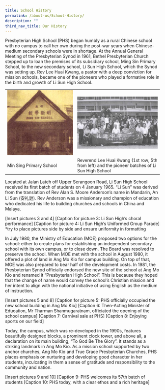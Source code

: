 ```yaml
---
title: School History
permalink: /about-us/School-History/
description: ""
third_nav_title: Our History
---
```

Presbyterian High School (PHS) began humbly as a rural Chinese school with no campus to call her own during the post-war years when Chinese-medium secondary schools were in shortage. At the Annual General Meeting of the Presbyterian Synod in 1961, Bethel Presbyterian Church stepped up to loan the premises of its subsidiary school, Ming Sin Primary School, to the new secondary school, Li Sun High School, which the Synod was setting up. Rev Lee Huai Kwang, a pastor with a deep conviction for mission schools, became one of the pioneers who played a formative role in the birth and growth of Li Sun High School.



| | |
| -------- | -------- | 
|![](/images/2023images/OurHistory/picture%201_ming%20sin%20school.jpg)  | ![](/images/2023images/OurHistory/picture%202_li%20sun%20high%20pioneers.png)     |
| Min Sing Primary School | Reverend Lee Huai Kwang (1st row, 5th from left) and the pioneer batches of Li Sun High School     |


Located at Jalan Lateh off Upper Serangoon Road, Li Sun High School received its first batch of students on 4 January 1965. “Li Sun” was derived from the translation of Rev Alan S. Moore Anderson’s name in Mandarin, An Li Sun (安礼逊). Rev Anderson was a missionary and champion of education who dedicated his life to building churches and schools in China and Malaya.

[Insert pictures 3 and 4]
[Caption for picture 3: Li Sun High’s choral performance]
[Caption for picture 4: Li Sun High’s Uniformed Group Parade]
*try to place pictures side by side and ensure uniformity in formatting

In July 1980, the Ministry of Education (MOE) proposed two options for the school: either to create plans for establishing an independent secondary school with its own campus, or to close down. The Board was resolved to preserve the school. When MOE met with the school in August 1980, it offered a plot of land in Ang Mo Kio for campus building. On top of that, MOE was also prepared to bear half of the development costs. In 1981, the Presbyterian Synod officially endorsed the new site of the school at Ang Mo Kio and renamed it “Presbyterian High School”. This is because they hoped that the change of name would convey the school’s Christian mission and her intent to align with the national initiative of using English as the medium of instruction.

[Insert pictures 5 and 8]
[Caption for picture 5: PHS officially occupied the new school building in Ang Mo Kio]
[Caption 6: Then-Acting Minister of Education, Mr Tharman Shanmugaratnam, officiated the opening of the school campus]
[Caption 7: Carnival sale at PHS]
[Caption 8: Enjoying sports on our field]


Today, the campus, which was re-developed in the 1990s, features beautifully designed blocks, a prominent clock tower, and above all, a declaration on its main building, “To God Be The Glory”. It stands as a striking landmark in Ang Mo Kio. As a mission school supported by two anchor churches, Ang Mo Kio and True Grace Presbyterian Churches, PHS places emphasis on nurturing and developing good character in her students, inculcating in them a sense of gratitude and responsibility to the community and nation.

[Insert pictures 9 and 10]
[Caption 9: PHS welcomes its 57th batch of students
[Caption 10: PHS today, with a clear ethos and a rich heritage]